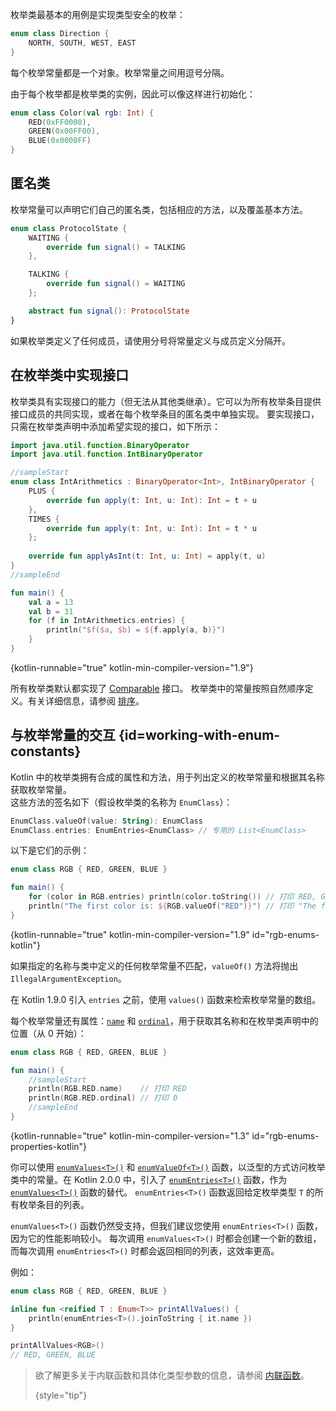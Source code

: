 [//]: # (title: 枚举类)

枚举类最基本的用例是实现类型安全的枚举：

```kotlin
enum class Direction {
    NORTH, SOUTH, WEST, EAST
}
```

每个枚举常量都是一个对象。枚举常量之间用逗号分隔。

由于每个枚举都是枚举类的实例，因此可以像这样进行初始化：

```kotlin
enum class Color(val rgb: Int) {
    RED(0xFF0000),
    GREEN(0x00FF00),
    BLUE(0x0000FF)
}
```

## 匿名类

枚举常量可以声明它们自己的匿名类，包括相应的方法，以及覆盖基本方法。

```kotlin
enum class ProtocolState {
    WAITING {
        override fun signal() = TALKING
    },

    TALKING {
        override fun signal() = WAITING
    };

    abstract fun signal(): ProtocolState
}
```

如果枚举类定义了任何成员，请使用分号将常量定义与成员定义分隔开。

## 在枚举类中实现接口

枚举类具有实现接口的能力（但无法从其他类继承）。它可以为所有枚举条目提供接口成员的共同实现，或者在每个枚举条目的匿名类中单独实现。
要实现接口，只需在枚举类声明中添加希望实现的接口，如下所示：

```kotlin
import java.util.function.BinaryOperator
import java.util.function.IntBinaryOperator

//sampleStart
enum class IntArithmetics : BinaryOperator<Int>, IntBinaryOperator {
    PLUS {
        override fun apply(t: Int, u: Int): Int = t + u
    },
    TIMES {
        override fun apply(t: Int, u: Int): Int = t * u
    };
    
    override fun applyAsInt(t: Int, u: Int) = apply(t, u)
}
//sampleEnd

fun main() {
    val a = 13
    val b = 31
    for (f in IntArithmetics.entries) {
        println("$f($a, $b) = ${f.apply(a, b)}")
    }
}
```
{kotlin-runnable="true" kotlin-min-compiler-version="1.9"}

所有枚举类默认都实现了 [Comparable](https://kotlinlang.org/api/latest/jvm/stdlib/kotlin/-comparable/index.html) 接口。
枚举类中的常量按照自然顺序定义。有关详细信息，请参阅 [排序](collection-ordering.md)。

## 与枚举常量的交互 {id=working-with-enum-constants}

Kotlin 中的枚举类拥有合成的属性和方法，用于列出定义的枚举常量和根据其名称获取枚举常量。  
这些方法的签名如下（假设枚举类的名称为 `EnumClass`）：

```kotlin
EnumClass.valueOf(value: String): EnumClass
EnumClass.entries: EnumEntries<EnumClass> // 专用的 List<EnumClass>
```

以下是它们的示例：

```kotlin
enum class RGB { RED, GREEN, BLUE }

fun main() {
    for (color in RGB.entries) println(color.toString()) // 打印 RED, GREEN, BLUE
    println("The first color is: ${RGB.valueOf("RED")}") // 打印 "The first color is: RED"
}
```
{kotlin-runnable="true" kotlin-min-compiler-version="1.9" id="rgb-enums-kotlin"}

如果指定的名称与类中定义的任何枚举常量不匹配，`valueOf()` 方法将抛出 `IllegalArgumentException`。

在 Kotlin 1.9.0 引入 `entries` 之前，使用 `values()` 函数来检索枚举常量的数组。

每个枚举常量还有属性：[`name`](https://kotlinlang.org/api/latest/jvm/stdlib/kotlin/-enum/name.html) 和
[`ordinal`](https://kotlinlang.org/api/latest/jvm/stdlib/kotlin/-enum/ordinal.html)，用于获取其名称和在枚举类声明中的位置（从 0 开始）：

```kotlin
enum class RGB { RED, GREEN, BLUE }

fun main() {
    //sampleStart
    println(RGB.RED.name)    // 打印 RED
    println(RGB.RED.ordinal) // 打印 0
    //sampleEnd
}
```
{kotlin-runnable="true" kotlin-min-compiler-version="1.3" id="rgb-enums-properties-kotlin"}

你可以使用 [`enumValues<T>()`](https://kotlinlang.org/api/latest/jvm/stdlib/kotlin/enum-values.html)
和 [`enumValueOf<T>()`](https://kotlinlang.org/api/latest/jvm/stdlib/kotlin/enum-value-of.html)
函数，以泛型的方式访问枚举类中的常量。在 Kotlin 2.0.0 中，引入了
[`enumEntries<T>()`](https://kotlinlang.org/api/latest/jvm/stdlib/kotlin.enums/enum-entries.html) 函数，作为
[`enumValues<T>()`](https://kotlinlang.org/api/latest/jvm/stdlib/kotlin/enum-values.html) 函数的替代。
`enumEntries<T>()` 函数返回给定枚举类型 `T` 的所有枚举条目的列表。

`enumValues<T>()` 函数仍然受支持，但我们建议您使用 `enumEntries<T>()` 函数，因为它的性能影响较小。
每次调用 `enumValues<T>()` 时都会创建一个新的数组，而每次调用 `enumEntries<T>()` 时都会返回相同的列表，这效率更高。

例如：

```kotlin
enum class RGB { RED, GREEN, BLUE }

inline fun <reified T : Enum<T>> printAllValues() {
    println(enumEntries<T>().joinToString { it.name })
}

printAllValues<RGB>() 
// RED, GREEN, BLUE
```
> 欲了解更多关于内联函数和具体化类型参数的信息，请参阅 [内联函数](inline-functions.md)。
>
> {style="tip"}